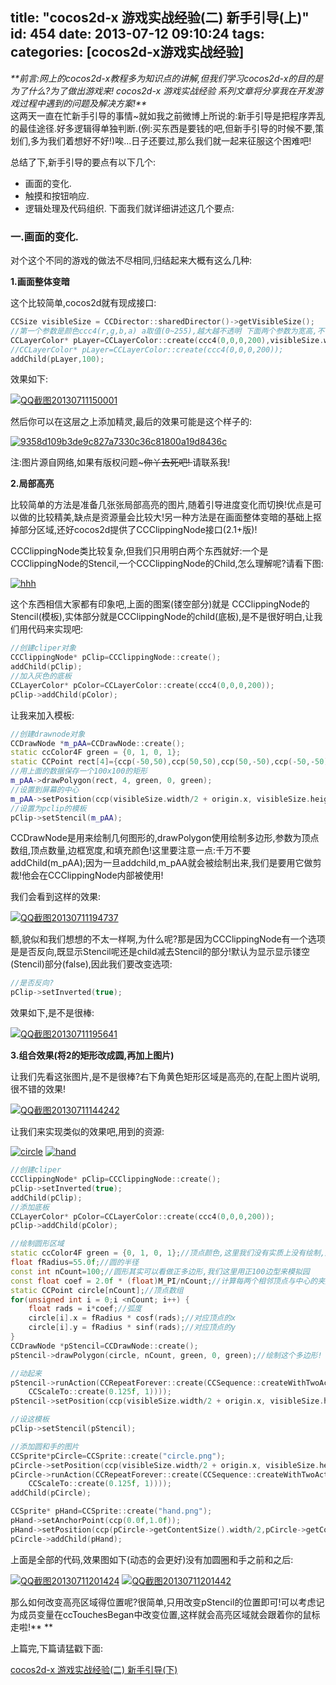title: "cocos2d-x 游戏实战经验(二) 新手引导(上)"
id: 454
date: 2013-07-12 09:10:24
tags:
categories: [cocos2d-x游戏实战经验]
---

<address>**前言:网上的cocos2d-x教程多为知识点的讲解,但我们学习cocos2d-x的目的是为了什么?为了做出游戏来! cocos2d-x 游戏实战经验 系列文章将分享我在开发游戏过程中遇到的问题及解决方案!**</address>
<!--more-->
这两天一直在忙新手引导的事情~就如我之前微博上所说的:新手引导是把程序弄乱的最佳途径.好多逻辑得单独判断.(例:买东西是要钱的吧,但新手引导的时候不要,策划们,多为我们着想好不好!)唉...日子还要过,那么我们就一起来征服这个困难吧!



总结了下,新手引导的要点有以下几个:

*   画面的变化.
*   触摸和按钮响应.
*   逻辑处理及代码组织.
下面我们就详细讲述这几个要点:

<!--more-->

### **一.画面的变化.**

对个这个不同的游戏的做法不尽相同,归结起来大概有这么几种:

**1.画面整体变暗**

这个比较简单,cocos2d就有现成接口:
```c++
CCSize visibleSize = CCDirector::sharedDirector()->getVisibleSize();
//第一个参数是颜色ccc4(r,g,b,a) a取值(0~255),越大越不透明 下面两个参数为宽高,不传默认为屏幕大小
CCLayerColor* pLayer=CCLayerColor::create(ccc4(0,0,0,200),visibleSize.width,visibleSize.height);
//CCLayerColor* pLayer=CCLayerColor::create(ccc4(0,0,0,200));
addChild(pLayer,100);
```
效果如下:

[![QQ截图20130711150001](/images/8bebf85cd9542e0f88c7ee3255a7acc18702246e.png)](http://blog.justbilt.com/wp-content/uploads/2013/07/QQ截图20130711150001.png)

然后你可以在这层之上添加精灵,最后的效果可能是这个样子的:

[![9358d109b3de9c827a7330c36c81800a19d8436c](/images/59a6b1785d67bebd68e32147cf750bd7c56b07b6.jpg)](http://blog.justbilt.com/wp-content/uploads/2013/07/9358d109b3de9c827a7330c36c81800a19d8436c.jpg)

注:图片源自网络,如果有版权问题~<del>你丫去死吧! </del>请联系我!



**2.局部高亮**

比较简单的方法是准备几张张局部高亮的图片,随着引导进度变化而切换!优点是可以做的比较精美,缺点是资源量会比较大!另一种方法是在画面整体变暗的基础上抠掉部分区域,还好cocos2d提供了CCClippingNode接口(2.1+版)!

CCClippingNode类比较复杂,但我们只用明白两个东西就好:一个是CCClippingNode的Stencil,一个CCClippingNode的Child,怎么理解呢?请看下图:

[![hhh](/images/3bafb7cc8abe1b311d8783143f104a1fcf3fabc3.jpg)](http://blog.justbilt.com/wp-content/uploads/2013/07/hhh.jpg)



这个东西相信大家都有印象吧,上面的图案(镂空部分)就是 CCClippingNode的Stencil(模板),实体部分就是CCClippingNode的child(底板),是不是很好明白,让我们用代码来实现吧:
```c++
//创建cliper对象
CCClippingNode* pClip=CCClippingNode::create();
addChild(pClip);
//加入灰色的底板
CCLayerColor* pColor=CCLayerColor::create(ccc4(0,0,0,200));
pClip->addChild(pColor);
```
让我来加入模板:
```c++
//创建drawnode对象
CCDrawNode *m_pAA=CCDrawNode::create();
static ccColor4F green = {0, 1, 0, 1};
static CCPoint rect[4]={ccp(-50,50),ccp(50,50),ccp(50,-50),ccp(-50,-50)};
//用上面的数据保存一个100x100的矩形
m_pAA->drawPolygon(rect, 4, green, 0, green);
//设置到屏幕的中心
m_pAA->setPosition(ccp(visibleSize.width/2 + origin.x, visibleSize.height/2 + origin.y));
//设置为pclip的模板
pClip->setStencil(m_pAA);
```
CCDrawNode是用来绘制几何图形的,drawPolygon使用绘制多边形,参数为顶点数组,顶点数量,边框宽度,和填充颜色!这里要注意一点:千万不要addChild(m_pAA);因为一旦addchild,m_pAA就会被绘制出来,我们是要用它做剪裁!他会在CCClippingNode内部被使用!

我们会看到这样的效果:

[![QQ截图20130711194737](/images/619417dcbc781b892bbd10f639e0cfcf2f439081.png)](http://blog.justbilt.com/wp-content/uploads/2013/07/QQ截图20130711194737.png)



额,貌似和我们想想的不太一样啊,为什么呢?那是因为CCClippingNode有一个选项是是否反向,既显示Stencil呢还是child减去Stencil的部分!默认为显示显示镂空(Stencil)部分(false),因此我们要改变选项:
```c++
//是否反向?
pClip->setInverted(true);
```
效果如下,是不是很棒:

[![QQ截图20130711195641](/images/66431e65814f0ba6af085db0028b02838cbe5ffc.png)](http://blog.justbilt.com/wp-content/uploads/2013/07/QQ截图20130711195641.png)





**3.组合效果(将2的矩形改成圆,再加上图片)**

让我们先看这张图片,是不是很棒?右下角黄色矩形区域是高亮的,在配上图片说明,很不错的效果!

[![QQ截图20130711144242](/images/77dcc9c78e40e4cf541eb41c386a1a731d8b2eff.png)](http://blog.justbilt.com/wp-content/uploads/2013/07/QQ截图20130711144242.png)

让我们来实现类似的效果吧,用到的资源:

[![circle](/images/4b4e61741854ffcb3842717d4fc4acfbff73eb69.png)](http://blog.justbilt.com/wp-content/uploads/2013/07/circle.png) [![hand](/images/d7572b333f1016a1262e7a6aba920b2d475ce8d2.png)](http://blog.justbilt.com/wp-content/uploads/2013/07/hand.png)


```c++
//创建cliper
CCClippingNode* pClip=CCClippingNode::create();
pClip->setInverted(true);
addChild(pClip);
//添加底板
CCLayerColor* pColor=CCLayerColor::create(ccc4(0,0,0,200));
pClip->addChild(pColor);

//绘制圆形区域
static ccColor4F green = {0, 1, 0, 1};//顶点颜色,这里我们没有实质上没有绘制,所以看不出颜色
float fRadius=55.0f;//圆的半径
const int nCount=100;//圆形其实可以看做正多边形,我们这里用正100边型来模拟园
const float coef = 2.0f * (float)M_PI/nCount;//计算每两个相邻顶点与中心的夹角
static CCPoint circle[nCount];//顶点数组
for(unsigned int i = 0;i <nCount; i++) {
	float rads = i*coef;//弧度
	circle[i].x = fRadius * cosf(rads);//对应顶点的x
	circle[i].y = fRadius * sinf(rads);//对应顶点的y
}
CCDrawNode *pStencil=CCDrawNode::create();
pStencil->drawPolygon(circle, nCount, green, 0, green);//绘制这个多边形!

//动起来
pStencil->runAction(CCRepeatForever::create(CCSequence::createWithTwoActions(CCScaleBy::create(0.05f, 0.95f),
	CCScaleTo::create(0.125f, 1))));
pStencil->setPosition(ccp(visibleSize.width/2 + origin.x, visibleSize.height/2 + origin.y));

//设这模板
pClip->setStencil(pStencil);

//添加圆和手的图片
CCSprite*pCircle=CCSprite::create("circle.png");
pCircle->setPosition(ccp(visibleSize.width/2 + origin.x, visibleSize.height/2 + origin.y));
pCircle->runAction(CCRepeatForever::create(CCSequence::createWithTwoActions(CCScaleBy::create(0.05f, 0.95f),
	CCScaleTo::create(0.125f, 1))));
addChild(pCircle);

CCSprite* pHand=CCSprite::create("hand.png");
pHand->setAnchorPoint(ccp(0.0f,1.0f));
pHand->setPosition(ccp(pCircle->getContentSize().width/2,pCircle->getContentSize().height/2));
pCircle->addChild(pHand);
```
上面是全部的代码,效果图如下(动态的会更好)没有加圆圈和手之前和之后:

[![QQ截图20130711201424](/images/d5aa7f74709ae7859b6d1e42ca80acbca896c1cb.png)](http://blog.justbilt.com/wp-content/uploads/2013/07/QQ截图20130711201424.png) [![QQ截图20130711201442](/images/25a577181967c0f857d26f87c63609add169a784.png)](http://blog.justbilt.com/wp-content/uploads/2013/07/QQ截图20130711201442.png)

那么如何改变高亮区域得位置呢?很简单,只用改变pStencil的位置即可!可以考虑记为成员变量在ccTouchesBegan中改变位置,这样就会高亮区域就会跟着你的鼠标走啦!**
**



上篇完,下篇请猛戳下面:

[cocos2d-x 游戏实战经验(二) 新手引导(下)](http://blog.justbilt.com/495/)



